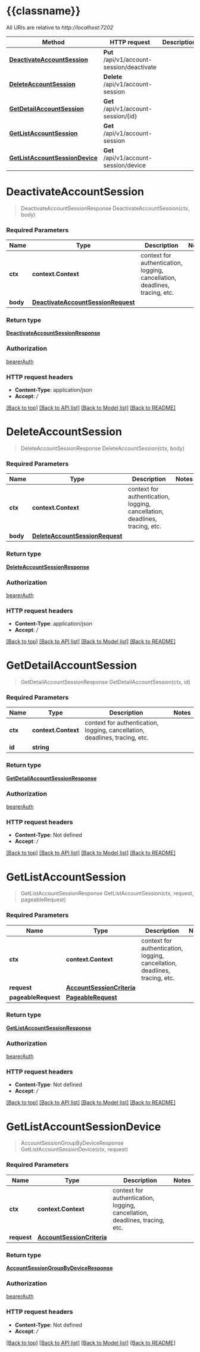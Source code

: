 # {{classname}}

All URIs are relative to *http://localhost:7202*

Method | HTTP request | Description
------------- | ------------- | -------------
[**DeactivateAccountSession**](AccountSessionClientApi.md#DeactivateAccountSession) | **Put** /api/v1/account-session/deactivate | 
[**DeleteAccountSession**](AccountSessionClientApi.md#DeleteAccountSession) | **Delete** /api/v1/account-session | 
[**GetDetailAccountSession**](AccountSessionClientApi.md#GetDetailAccountSession) | **Get** /api/v1/account-session/{id} | 
[**GetListAccountSession**](AccountSessionClientApi.md#GetListAccountSession) | **Get** /api/v1/account-session | 
[**GetListAccountSessionDevice**](AccountSessionClientApi.md#GetListAccountSessionDevice) | **Get** /api/v1/account-session/device | 

# **DeactivateAccountSession**
> DeactivateAccountSessionResponse DeactivateAccountSession(ctx, body)


### Required Parameters

Name | Type | Description  | Notes
------------- | ------------- | ------------- | -------------
 **ctx** | **context.Context** | context for authentication, logging, cancellation, deadlines, tracing, etc.
  **body** | [**DeactivateAccountSessionRequest**](DeactivateAccountSessionRequest.md)|  | 

### Return type

[**DeactivateAccountSessionResponse**](DeactivateAccountSessionResponse.md)

### Authorization

[bearerAuth](../README.md#bearerAuth)

### HTTP request headers

 - **Content-Type**: application/json
 - **Accept**: */*

[[Back to top]](#) [[Back to API list]](../README.md#documentation-for-api-endpoints) [[Back to Model list]](../README.md#documentation-for-models) [[Back to README]](../README.md)

# **DeleteAccountSession**
> DeleteAccountSessionResponse DeleteAccountSession(ctx, body)


### Required Parameters

Name | Type | Description  | Notes
------------- | ------------- | ------------- | -------------
 **ctx** | **context.Context** | context for authentication, logging, cancellation, deadlines, tracing, etc.
  **body** | [**DeleteAccountSessionRequest**](DeleteAccountSessionRequest.md)|  | 

### Return type

[**DeleteAccountSessionResponse**](DeleteAccountSessionResponse.md)

### Authorization

[bearerAuth](../README.md#bearerAuth)

### HTTP request headers

 - **Content-Type**: application/json
 - **Accept**: */*

[[Back to top]](#) [[Back to API list]](../README.md#documentation-for-api-endpoints) [[Back to Model list]](../README.md#documentation-for-models) [[Back to README]](../README.md)

# **GetDetailAccountSession**
> GetDetailAccountSessionResponse GetDetailAccountSession(ctx, id)


### Required Parameters

Name | Type | Description  | Notes
------------- | ------------- | ------------- | -------------
 **ctx** | **context.Context** | context for authentication, logging, cancellation, deadlines, tracing, etc.
  **id** | **string**|  | 

### Return type

[**GetDetailAccountSessionResponse**](GetDetailAccountSessionResponse.md)

### Authorization

[bearerAuth](../README.md#bearerAuth)

### HTTP request headers

 - **Content-Type**: Not defined
 - **Accept**: */*

[[Back to top]](#) [[Back to API list]](../README.md#documentation-for-api-endpoints) [[Back to Model list]](../README.md#documentation-for-models) [[Back to README]](../README.md)

# **GetListAccountSession**
> GetListAccountSessionResponse GetListAccountSession(ctx, request, pageableRequest)


### Required Parameters

Name | Type | Description  | Notes
------------- | ------------- | ------------- | -------------
 **ctx** | **context.Context** | context for authentication, logging, cancellation, deadlines, tracing, etc.
  **request** | [**AccountSessionCriteria**](.md)|  | 
  **pageableRequest** | [**PageableRequest**](.md)|  | 

### Return type

[**GetListAccountSessionResponse**](GetListAccountSessionResponse.md)

### Authorization

[bearerAuth](../README.md#bearerAuth)

### HTTP request headers

 - **Content-Type**: Not defined
 - **Accept**: */*

[[Back to top]](#) [[Back to API list]](../README.md#documentation-for-api-endpoints) [[Back to Model list]](../README.md#documentation-for-models) [[Back to README]](../README.md)

# **GetListAccountSessionDevice**
> AccountSessionGroupByDeviceResponse GetListAccountSessionDevice(ctx, request)


### Required Parameters

Name | Type | Description  | Notes
------------- | ------------- | ------------- | -------------
 **ctx** | **context.Context** | context for authentication, logging, cancellation, deadlines, tracing, etc.
  **request** | [**AccountSessionCriteria**](.md)|  | 

### Return type

[**AccountSessionGroupByDeviceResponse**](AccountSessionGroupByDeviceResponse.md)

### Authorization

[bearerAuth](../README.md#bearerAuth)

### HTTP request headers

 - **Content-Type**: Not defined
 - **Accept**: */*

[[Back to top]](#) [[Back to API list]](../README.md#documentation-for-api-endpoints) [[Back to Model list]](../README.md#documentation-for-models) [[Back to README]](../README.md)

